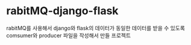 # rabitMQ-django-flask

rabitMQ를 사용해서 django와 flask의 데이터가 동일한 데이터를 받을 수 있도록 comsumer와 producer 파일을 작성해서 만들 프로젝트
